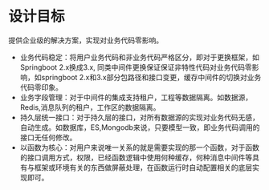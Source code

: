 # 设计目标
提供企业级的解决方案，实现对业务代码零影响。

- 业务代码稳定：将用户业务代码和非业务代码严格区分，即对于更换框架，如Springboot 2.x换成3.x, 同类中间件更换保证保证非特性代码对业务代码零影响，如springboot 2.x和3.x部分包路径和接口变更，缓存中间件的切换对业务代码零印象。
- 业务字段管理：对于中间件的集成支持租户，工程等数据隔离。如数据源，Redis,消息队列的租户，工作区的数据隔离。
- 持久层统一接口：对于持久层的接口，对所有数据源的实现对业务代码无感，自动生成。如数据库，ES,Mongodb来说，只要模型一致，即业务代码调用的接口无任何修改。
- 以函数为核心：对用户来说唯一关系的就是需要实现的那一个函数，对于函数的接口调用方式，权限，已经函数逻辑中使用何种缓存，何种消息中间件等具有与框架或环境有关的东西做屏蔽处理，在函数运行时自动配置相关的底层实现即可。

